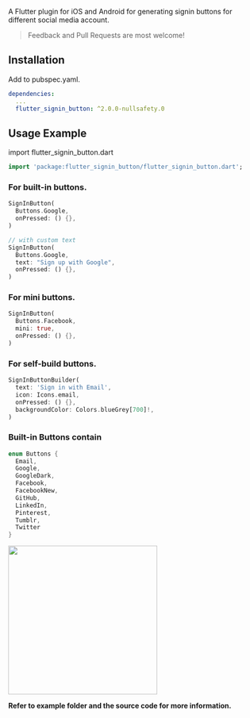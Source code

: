 A Flutter plugin for iOS and Android for generating signin buttons for different social media account.

> Feedback and Pull Requests are most welcome!

## Installation

Add to pubspec.yaml.

```yaml
dependencies:
  ...
  flutter_signin_button: ^2.0.0-nullsafety.0
```

## Usage Example

import flutter_signin_button.dart

```dart
import 'package:flutter_signin_button/flutter_signin_button.dart';
```

### For built-in buttons.

```dart
SignInButton(
  Buttons.Google,
  onPressed: () {},
)

// with custom text
SignInButton(
  Buttons.Google,
  text: "Sign up with Google",
  onPressed: () {},
)
```

### For mini buttons.

```dart
SignInButton(
  Buttons.Facebook,
  mini: true,
  onPressed: () {},
)
```

### For self-build buttons.

```dart
SignInButtonBuilder(
  text: 'Sign in with Email',
  icon: Icons.email,
  onPressed: () {},
  backgroundColor: Colors.blueGrey[700]!,
)
```

### Built-in Buttons contain

```dart
enum Buttons {
  Email,
  Google,
  GoogleDark,
  Facebook,
  FacebookNew,
  GitHub,
  LinkedIn,
  Pinterest,
  Tumblr,
  Twitter
}
```

<img src="https://github.com/ZaynJarvis/Flutter-Sign-in-Button/raw/master/showcase.png" width="300">

**Refer to example folder and the source code for more information.**
